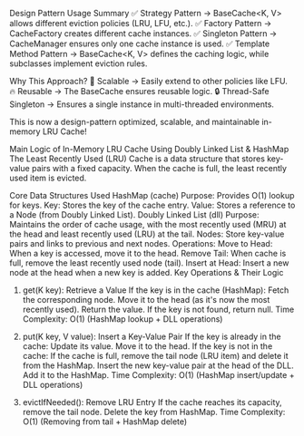 Design Pattern Usage Summary
✅ Strategy Pattern → BaseCache<K, V> allows different eviction policies (LRU, LFU, etc.).
✅ Factory Pattern → CacheFactory creates different cache instances.
✅ Singleton Pattern → CacheManager ensures only one cache instance is used.
✅ Template Method Pattern → BaseCache<K, V> defines the caching logic, while subclasses implement eviction rules.

Why This Approach?
🚀 Scalable → Easily extend to other policies like LFU.
🔥 Reusable → The BaseCache ensures reusable logic.
🔒 Thread-Safe Singleton → Ensures a single instance in multi-threaded environments.

This is now a design-pattern optimized, scalable, and maintainable in-memory LRU Cache!

Main Logic of In-Memory LRU Cache Using Doubly Linked List & HashMap
The Least Recently Used (LRU) Cache is a data structure that stores key-value pairs with a fixed capacity. When the cache is full, the least recently used item is evicted.

Core Data Structures Used
HashMap (cache)
Purpose: Provides O(1) lookup for keys.
Key: Stores the key of the cache entry.
Value: Stores a reference to a Node (from Doubly Linked List).
Doubly Linked List (dll)
Purpose: Maintains the order of cache usage, with the most recently used (MRU) at the head and least recently used (LRU) at the tail.
Nodes: Store key-value pairs and links to previous and next nodes.
Operations:
Move to Head: When a key is accessed, move it to the head.
Remove Tail: When cache is full, remove the least recently used node (tail).
Insert at Head: Insert a new node at the head when a new key is added.
Key Operations & Their Logic
1. get(K key): Retrieve a Value
   If the key is in the cache (HashMap):
   Fetch the corresponding node.
   Move it to the head (as it's now the most recently used).
   Return the value.
   If the key is not found, return null.
   Time Complexity: O(1) (HashMap lookup + DLL operations)

2. put(K key, V value): Insert a Key-Value Pair
   If the key is already in the cache:
   Update its value.
   Move it to the head.
   If the key is not in the cache:
   If the cache is full, remove the tail node (LRU item) and delete it from the HashMap.
   Insert the new key-value pair at the head of the DLL.
   Add it to the HashMap.
   Time Complexity: O(1) (HashMap insert/update + DLL operations)

3. evictIfNeeded(): Remove LRU Entry
   If the cache reaches its capacity, remove the tail node.
   Delete the key from HashMap.
   Time Complexity: O(1) (Removing from tail + HashMap delete)

